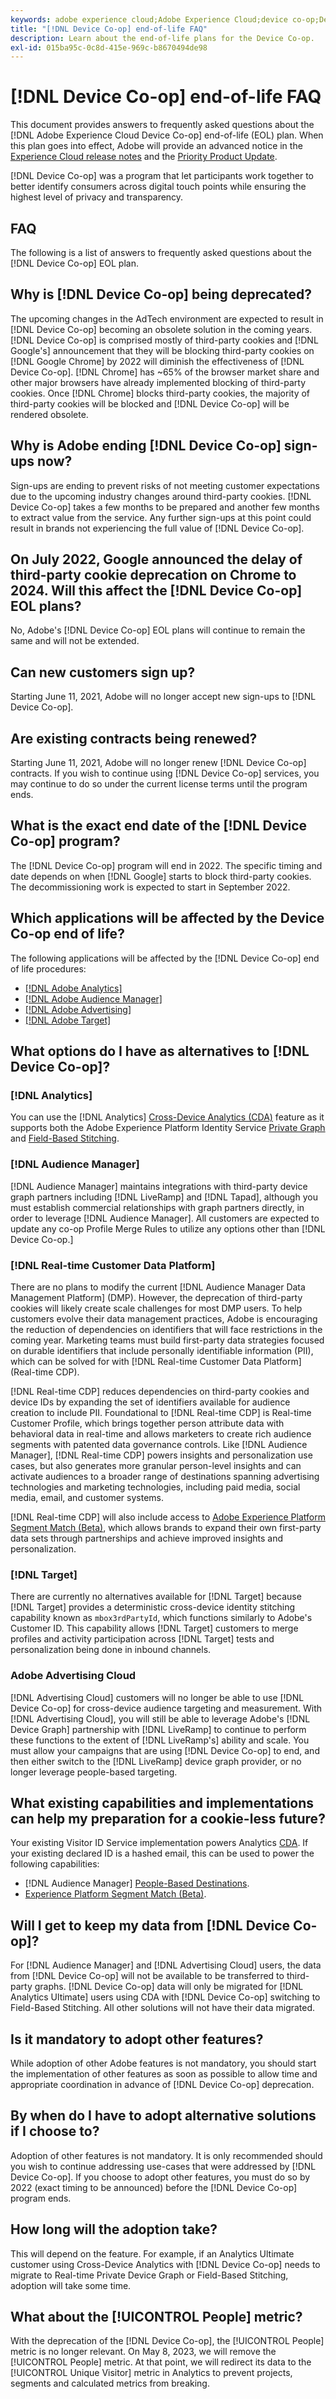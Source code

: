 ```yaml
---
keywords: adobe experience cloud;Adobe Experience Cloud;device co-op;Device Co-op;end-of-life
title: "[!DNL Device Co-op] end-of-life FAQ"
description: Learn about the end-of-life plans for the Device Co-op.
exl-id: 015ba95c-0c8d-415e-969c-b8670494de98
---
```

# [!DNL Device Co-op] end-of-life FAQ

This document provides answers to frequently asked questions about the [!DNL Adobe Experience Cloud Device Co-op] end-of-life (EOL) plan. When this plan goes into effect, Adobe will provide an advanced notice in the [Experience Cloud release notes](https://experienceleague.adobe.com/docs/release-notes/experience-cloud/current.html) and the [Priority Product Update](https://www.adobe.com/subscription/priority-product-update.html).

[!DNL Device Co-op] was a program that let participants work together to better identify consumers across digital touch points while ensuring the highest level of privacy and transparency.

## FAQ

The following is a list of answers to frequently asked questions about the [!DNL Device Co-op] EOL plan.

## Why is [!DNL Device Co-op] being deprecated?

The upcoming changes in the AdTech environment are expected to result in [!DNL Device Co-op] becoming an obsolete solution in the coming years. [!DNL Device Co-op] is comprised mostly of third-party cookies and [!DNL Google's] announcement that they will be blocking third-party cookies on [!DNL Google Chrome] by 2022 will diminish the effectiveness of [!DNL Device Co-op]. [!DNL Chrome] has ~65% of the browser market share and other major browsers have already implemented blocking of third-party cookies. Once [!DNL Chrome] blocks third-party cookies, the majority of third-party cookies will be blocked and [!DNL Device Co-op] will be rendered obsolete.

## Why is Adobe ending [!DNL Device Co-op] sign-ups now?

Sign-ups are ending to prevent risks of not meeting customer expectations due to the upcoming industry changes around third-party cookies. [!DNL Device Co-op] takes a few months to be prepared and another few months to extract value from the service. Any further sign-ups at this point could result in brands not experiencing the full value of [!DNL Device Co-op].

## On July 2022, Google announced the delay of third-party cookie deprecation on Chrome to 2024. Will this affect the [!DNL Device Co-op] EOL plans?

No, Adobe's [!DNL Device Co-op] EOL plans will continue to remain the same and will not be extended.

## Can new customers sign up?

Starting June 11, 2021, Adobe will no longer accept new sign-ups to [!DNL Device Co-op].

## Are existing contracts being renewed?

Starting June 11, 2021, Adobe will no longer renew [!DNL Device Co-op] contracts. If you wish to continue using [!DNL Device Co-op] services, you may continue to do so under the current license terms until the program ends.

## What is the exact end date of the [!DNL Device Co-op] program?

The [!DNL Device Co-op] program will end in 2022. The specific timing and date depends on when [!DNL Google] starts to block third-party cookies. The decommissioning work is expected to start in September 2022.

## Which applications will be affected by the Device Co-op end of life?

The following applications will be affected by the [!DNL Device Co-op] end of life procedures:

- [[!DNL Adobe Analytics]](https://experienceleague.adobe.com/docs/analytics.html?lang=en)
- [[!DNL Adobe Audience Manager]](https://experienceleague.adobe.com/docs/audience-manager/user-guide/overview/aam-overview.html?lang=en)
- [[!DNL Adobe Advertising]](https://experienceleague.adobe.com/docs/advertising.html?lang=en)
- [[!DNL Adobe Target]](https://experienceleague.adobe.com/docs/target/using/introduction/intro.html?lang=en)

## What options do I have as alternatives to [!DNL Device Co-op]?

### [!DNL Analytics]

You can use the [!DNL Analytics] [Cross-Device Analytics (CDA)](https://experienceleague.adobe.com/docs/analytics/components/cda/overview.html) feature as it supports both the Adobe Experience Platform Identity Service [Private Graph](https://experienceleague.adobe.com/docs/analytics/components/cda/device-graph.html?lang=en) and [Field-Based Stitching](https://experienceleague.adobe.com/docs/analytics/components/cda/field-based-stitching.html?lang=en).

### [!DNL Audience Manager]

[!DNL Audience Manager] maintains integrations with third-party device graph partners including [!DNL LiveRamp] and [!DNL Tapad], although you must establish commercial relationships with graph partners directly, in order to leverage [!DNL Audience Manager]. All customers are expected to update any co-op Profile Merge Rules to utilize any options other than [!DNL Device Co-op.]

### [!DNL Real-time Customer Data Platform]

There are no plans to modify the current [!DNL Audience Manager Data Management Platform] (DMP). However, the deprecation of third-party cookies will likely create scale challenges for most DMP users. To help customers evolve their data management practices, Adobe is encouraging the reduction of dependencies on identifiers that will face restrictions in the coming year. Marketing teams must build first-party data strategies focused on durable identifiers that include personally identifiable information (PII), which can be solved for with [!DNL Real-time Customer Data Platform] (Real-time CDP).

[!DNL Real-time CDP] reduces dependencies on third-party cookies and device IDs by expanding the set of identifiers available for audience creation to include PII. Foundational to [!DNL Real-time CDP] is Real-time Customer Profile, which brings together person attribute data with behavioral data in real-time and allows marketers to create rich audience segments with patented data governance controls. Like [!DNL Audience Manager], [!DNL Real-time CDP] powers insights and personalization use cases, but also generates more granular person-level insights and can activate audiences to a broader range of destinations spanning advertising technologies and marketing technologies, including paid media, social media, email, and customer systems.

[!DNL Real-time CDP] will also include access to [Adobe Experience Platform Segment Match (Beta)](https://experienceleague.adobe.com/docs/experience-platform/segmentation/ui/segment-match/overview.html?lang=en), which allows brands to expand their own first-party data sets through partnerships and achieve improved insights and personalization.

### [!DNL Target]

There are currently no alternatives available for [!DNL Target] because [!DNL Target] provides a deterministic cross-device identity stitching capability known as `mbox3rdPartyId`, which functions similarly to Adobe's Customer ID. This capability allows [!DNL Target] customers to merge profiles and activity participation across [!DNL Target] tests and personalization being done in inbound channels.

### Adobe Advertising Cloud

[!DNL Advertising Cloud] customers will no longer be able to use [!DNL Device Co-op] for cross-device audience targeting and measurement. With [!DNL Advertising Cloud], you will still be able to leverage Adobe's [!DNL Device Graph] partnership with [!DNL LiveRamp] to continue to perform these functions to the extent of [!DNL LiveRamp's] ability and scale. You must allow your campaigns that are using [!DNL Device Co-op] to end, and then either switch to the [!DNL LiveRamp] device graph provider, or no longer leverage people-based targeting.

## What existing capabilities and implementations can help my preparation for a cookie-less future?

Your existing Visitor ID Service implementation powers Analytics [CDA](https://experienceleague.adobe.com/docs/analytics/components/cda/overview.html). If your existing declared ID is a hashed email, this can be used to power the following capabilities:

- [!DNL Audience Manager] [People-Based Destinations](https://experienceleague.adobe.com/docs/audience-manager/user-guide/features/destinations/people-based/people-based-destinations-overview.html).
- [Experience Platform Segment Match (Beta)](https://experienceleague.adobe.com/docs/experience-platform/segmentation/ui/segment-match/overview.html?lang=en).

## Will I get to keep my data from [!DNL Device Co-op]?

For [!DNL Audience Manager] and [!DNL Advertising Cloud] users, the data from [!DNL Device Co-op] will not be available to be transferred to third-party graphs. [!DNL Device Co-op] data will only be migrated for [!DNL Analytics Ultimate] users using CDA with [!DNL Device Co-op] switching to Field-Based Stitching. All other solutions will not have their data migrated.

## Is it mandatory to adopt other features?

While adoption of other Adobe features is not mandatory, you should start the implementation of other features as soon as possible to allow time and appropriate coordination in advance of [!DNL Device Co-op] deprecation.

## By when do I have to adopt alternative solutions if I choose to?

Adoption of other features is not mandatory. It is only recommended should you wish to continue addressing use-cases that were addressed by [!DNL Device Co-op]. If you choose to adopt other features, you must do so by 2022 (exact timing to be announced) before the [!DNL Device Co-op] program ends.

## How long will the adoption take?

This will depend on the feature. For example, if an Analytics Ultimate customer using Cross-Device Analytics with [!DNL Device Co-op] needs to migrate to Real-time Private Device Graph or Field-Based Stitching, adoption will take some time.

## What about the [!UICONTROL People] metric?

With the deprecation of the [!DNL Device Co-op], the [!UICONTROL People] metric is no longer relevant. On May 8, 2023, we will remove the [!UICONTROL People] metric. At that point, we will redirect its data to the [!UICONTROL Unique Visitor] metric in Analytics to prevent projects, segments and calculated metrics from breaking.

